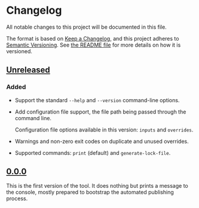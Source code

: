 <!--
SPDX-FileCopyrightText: 2024 Friedrich von Never <friedrich@fornever.me>

SPDX-License-Identifier: MIT
-->

Changelog
=========
All notable changes to this project will be documented in this file.

The format is based on [Keep a Changelog](https://keepachangelog.com/en/1.0.0/), and this project adheres to [Semantic Versioning](https://semver.org/spec/v2.0.0.html). See [the README file][docs.readme] for more details on how it is versioned.

## [Unreleased]
### Added
- Support the standard `--help` and `--version` command-line options.
- Add configuration file support, the file path being passed through the command line.

  Configuration file options available in this version: `inputs` and `overrides`.
- Warnings and non-zero exit codes on duplicate and unused overrides.
- Supported commands: `print` (default) and `generate-lock-file`.

## [0.0.0]
This is the first version of the tool. It does nothing but prints a message to the console, mostly prepared to bootstrap the automated publishing process.

[docs.readme]: README.md

[0.0.0]: https://github.com/ForNeVeR/dotnet-licenses/releases/tag/v0.0.0
[Unreleased]: https://github.com/ForNeVeR/dotnet-licenses/compare/v0.0.0...HEAD
